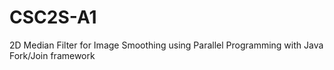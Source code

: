 # CSC2S-A1
2D Median Filter for Image Smoothing using Parallel Programming with Java Fork/Join framework
